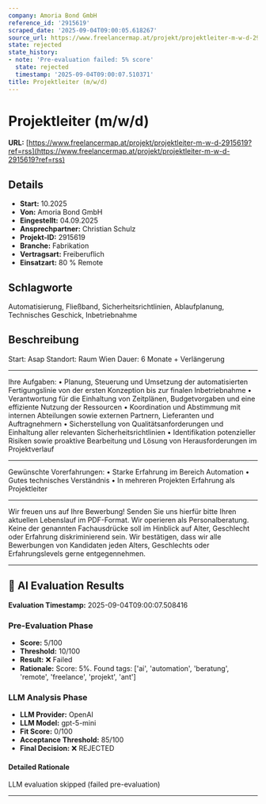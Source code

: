```yaml
---
company: Amoria Bond GmbH
reference_id: '2915619'
scraped_date: '2025-09-04T09:00:05.618267'
source_url: https://www.freelancermap.at/projekt/projektleiter-m-w-d-2915619?ref=rss
state: rejected
state_history:
- note: 'Pre-evaluation failed: 5% score'
  state: rejected
  timestamp: '2025-09-04T09:00:07.510371'
title: Projektleiter (m/w/d)
---
```



# Projektleiter (m/w/d)
**URL:** [https://www.freelancermap.at/projekt/projektleiter-m-w-d-2915619?ref=rss](https://www.freelancermap.at/projekt/projektleiter-m-w-d-2915619?ref=rss)
## Details
- **Start:** 10.2025
- **Von:** Amoria Bond GmbH
- **Eingestellt:** 04.09.2025
- **Ansprechpartner:** Christian Schulz
- **Projekt-ID:** 2915619
- **Branche:** Fabrikation
- **Vertragsart:** Freiberuflich
- **Einsatzart:** 80
                                                % Remote

## Schlagworte
Automatisierung, Fließband, Sicherheitsrichtlinien, Ablaufplanung, Technisches Geschick, Inbetriebnahme

## Beschreibung
Start: Asap
Standort: Raum Wien
Dauer: 6 Monate + Verlängerung
________________________________________
Ihre Aufgaben:
• Planung, Steuerung und Umsetzung der automatisierten Fertigungslinie von der ersten Konzeption bis zur finalen Inbetriebnahme
• Verantwortung für die Einhaltung von Zeitplänen, Budgetvorgaben und eine effiziente Nutzung der Ressourcen
• Koordination und Abstimmung mit internen Abteilungen sowie externen Partnern, Lieferanten und Auftragnehmern
• Sicherstellung von Qualitätsanforderungen und Einhaltung aller relevanten Sicherheitsrichtlinien
• Identifikation potenzieller Risiken sowie proaktive Bearbeitung und Lösung von Herausforderungen im Projektverlauf
________________________________________
Gewünschte Vorerfahrungen:
• Starke Erfahrung im Bereich Automation
• Gutes technisches Verständnis
• In mehreren Projekten Erfahrung als Projektleiter
________________________________________
Wir freuen uns auf Ihre Bewerbung!
Senden Sie uns hierfür bitte Ihren aktuellen Lebenslauf im PDF-Format.
Wir operieren als Personalberatung. Keine der genannten Fachausdrücke soll im Hinblick auf Alter, Geschlecht oder Erfahrung diskriminierend sein. Wir bestätigen, dass wir alle Bewerbungen von Kandidaten jeden Alters, Geschlechts oder Erfahrungslevels gerne entgegennehmen.

---

## 🤖 AI Evaluation Results

**Evaluation Timestamp:** 2025-09-04T09:00:07.508416

### Pre-Evaluation Phase
- **Score:** 5/100
- **Threshold:** 10/100
- **Result:** ❌ Failed
- **Rationale:** Score: 5%. Found tags: ['ai', 'automation', 'beratung', 'remote', 'freelance', 'projekt', 'ant']

### LLM Analysis Phase
- **LLM Provider:** OpenAI
- **LLM Model:** gpt-5-mini
- **Fit Score:** 0/100
- **Acceptance Threshold:** 85/100
- **Final Decision:** ❌ REJECTED

#### Detailed Rationale
LLM evaluation skipped (failed pre-evaluation)

---
